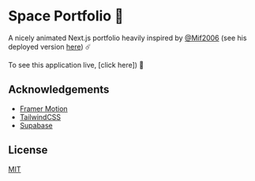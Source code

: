 # Space Portfolio 🌌

A nicely animated Next.js portfolio heavily inspired by [@Mif2006](https://github.com/Mif2006) (see his deployed version [here](https://space-portolio.vercel.app/)) ☄️

To see this application live, [click here]) 🚀

## Acknowledgements

- [Framer Motion](https://www.framer.com/motion/)
- [TailwindCSS](https://tailwindcss.com/)
- [Supabase](https://supabase.com/)

## License

[MIT](https://choosealicense.com/licenses/mit/)
